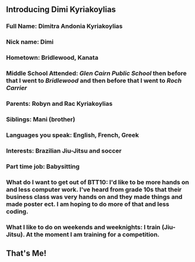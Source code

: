 ## Introducing Dimi Kyriakoylias

### Full Name: Dimitra Andonia Kyriakoylias
### Nick name: Dimi
### Hometown: Bridlewood, Kanata
### Middle School Attended: _Glen Cairn Public School_ then before that I went to _Bridlewood_ and then before that I went to _Roch Carrier_
### Parents: Robyn and Rac Kyriakoylias
### Siblings: Mani (brother)
### Languages you speak: English, French, Greek
### Interests: Brazilian Jiu-Jitsu and soccer
### Part time job: Babysitting 
### What do I want to get out of BTT10: I'd like to be more hands on and less computer work. I've heard from grade 10s that their business class was very hands on and they made things and made poster ect. I am hoping to do more of that and less coding. 
### What I like to do on weekends and weeknights: I train (Jiu-Jitsu). At the moment I am training for a competition. 

## That's Me!
